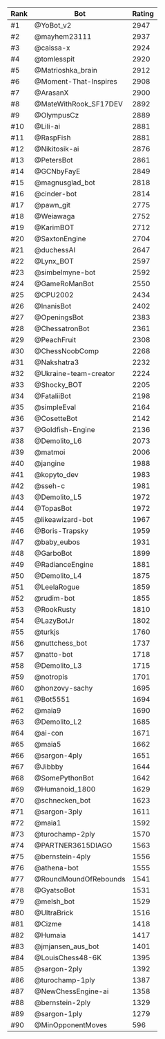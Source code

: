 Rank|Bot|Rating
---|---|---
#1|@YoBot_v2|2947
#2|@mayhem23111|2937
#3|@caissa-x|2924
#4|@tomlesspit|2920
#5|@Matrioshka_brain|2912
#6|@Moment-That-Inspires|2908
#7|@ArasanX|2900
#8|@MateWithRook_SF17DEV|2892
#9|@OlympusCz|2889
#10|@Lili-ai|2881
#11|@RaspFish|2881
#12|@Nikitosik-ai|2876
#13|@PetersBot|2861
#14|@GCNbyFayE|2849
#15|@magnusglad_bot|2818
#16|@cinder-bot|2814
#17|@pawn_git|2775
#18|@Weiawaga|2752
#19|@KarimBOT|2712
#20|@SaxtonEngine|2704
#21|@duchessAI|2647
#22|@Lynx_BOT|2597
#23|@simbelmyne-bot|2592
#24|@GameRoManBot|2550
#25|@CPU2002|2434
#26|@InanisBot|2402
#27|@OpeningsBot|2383
#28|@ChessatronBot|2361
#29|@PeachFruit|2308
#30|@ChessNoobComp|2268
#31|@Nakshatra3|2232
#32|@Ukraine-team-creator|2224
#33|@Shocky_BOT|2205
#34|@FataliiBot|2198
#35|@simpleEval|2164
#36|@CosetteBot|2142
#37|@Goldfish-Engine|2136
#38|@Demolito_L6|2073
#39|@matmoi|2006
#40|@jangine|1988
#41|@kopyto_dev|1983
#42|@sseh-c|1981
#43|@Demolito_L5|1972
#44|@TopasBot|1972
#45|@likeawizard-bot|1967
#46|@Boris-Trapsky|1959
#47|@baby_eubos|1931
#48|@GarboBot|1899
#49|@RadianceEngine|1881
#50|@Demolito_L4|1875
#51|@LeelaRogue|1859
#52|@rudim-bot|1855
#53|@RookRusty|1810
#54|@LazyBotJr|1802
#55|@turkjs|1760
#56|@nuttchess_bot|1737
#57|@natto-bot|1718
#58|@Demolito_L3|1715
#59|@notropis|1701
#60|@honzovy-sachy|1695
#61|@Bot5551|1694
#62|@maia9|1690
#63|@Demolito_L2|1685
#64|@ai-con|1671
#65|@maia5|1662
#66|@sargon-4ply|1651
#67|@Jibbby|1644
#68|@SomePythonBot|1642
#69|@Humanoid_1800|1629
#70|@schnecken_bot|1623
#71|@sargon-3ply|1611
#72|@maia1|1592
#73|@turochamp-2ply|1570
#74|@PARTNER3615DIAGO|1563
#75|@bernstein-4ply|1556
#76|@athena-bot|1555
#77|@RoundMoundOfRebounds|1541
#78|@GyatsoBot|1531
#79|@melsh_bot|1529
#80|@UltraBrick|1516
#81|@Cizme|1418
#82|@Humaia|1417
#83|@jmjansen_aus_bot|1401
#84|@LouisChess48-6K|1395
#85|@sargon-2ply|1392
#86|@turochamp-1ply|1387
#87|@NewChessEngine-ai|1358
#88|@bernstein-2ply|1329
#89|@sargon-1ply|1279
#90|@MinOpponentMoves|596
